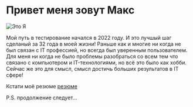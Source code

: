# Привет меня зовут Макс
![Это Я]([/путь/к/изображению.jpg](https://drive.google.com/file/d/1R_j_isgbeZHYZpMTt5IhxscAumFqtTWD/view?usp=sharing) "это я")

Мой путь в тестирование начался в 2022 году. И это лучшый шаг сделаный за 32 года в моей жизни! 
Раньше как и многие ни когда не был связан с IT профессией, но всегда был уверенным пользователем. 
Для меня ни когда не было проблемы разобраться со всем тем что связано с компьютером и IT-технологиями, но всё это было как хобби. Сейчас же это для смысл, смысл достичь больших результатов в IT сфере! 

Кстати моё резюме  [резюме](https://spb.hh.ru/resume/b076a67dff0b2609550039ed1f62776a6f4d35 "резюме")

P.S. продолжение следует...
